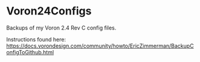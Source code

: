 # Voron24Configs
Backups of my Voron 2.4 Rev C config files. 

Instructions found here: https://docs.vorondesign.com/community/howto/EricZimmerman/BackupConfigToGithub.html
